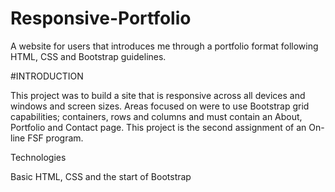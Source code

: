 # Responsive-Portfolio
A website for users that introduces me through a portfolio format following HTML, CSS and Bootstrap guidelines. 

#INTRODUCTION

This project was to build a site that is responsive across all devices and windows and screen sizes. Areas focused on were to use Bootstrap grid capabilities; containers, rows and columns and must contain an About, Portfolio and Contact page. 
This project is the second assignment of an On-line FSF program.

Technologies

Basic HTML, CSS and the start of Bootstrap

